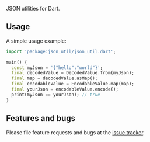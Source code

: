 JSON utilities for Dart.

## Usage

A simple usage example:

```dart
import 'package:json_util/json_util.dart';

main() {
  const myJson = '{"hello":"world"}';
  final decodedValue = DecodedValue.from(myJson);
  final map = decodedValue.asMap();
  final encodableValue = EncodableValue.map(map);
  final yourJson = encodableValue.encode();
  print(myJson == yourJson); // true
}
```

## Features and bugs

Please file feature requests and bugs at the [issue tracker][tracker].

[tracker]: https://github.com/parsodyl/json_util/issues
